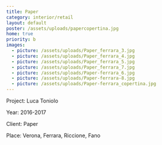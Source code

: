 ```yaml
---
title: Paper
category: interior/retail
layout: default
poster: /assets/uploads/papercopertina.jpg
home: true
priority: b
images:
  - picture: /assets/uploads/Paper_ferrara_3.jpg
  - picture: /assets/uploads/Paper_ferrara_4.jpg
  - picture: /assets/uploads/Paper_ferrara_5.jpg
  - picture: /assets/uploads/Paper_ferrara_7.jpg
  - picture: /assets/uploads/Paper-ferrara_6.jpg
  - picture: /assets/uploads/Paper-ferrara-8.jpg
  - picture: /assets/uploads/Paper-ferrara_copertina.jpg
---
```

Project: Luca Toniolo

Year: 2016-2017

Client: Paper

Place: Verona, Ferrara, Riccione, Fano



